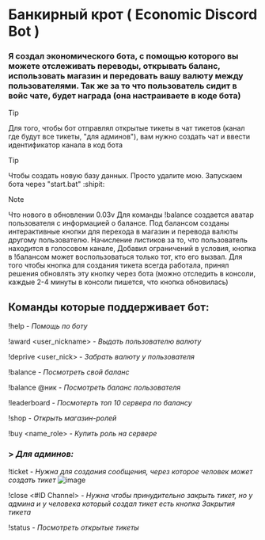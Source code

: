 # Банкирный крот ( Economic Discord Bot )

### Я создал экономического бота, с помощью которого вы можете отслеживать переводы, открывать баланс, использовать магазин и передовать вашу валюту между пользователями. Так же за то что пользователь сидит в войс чате, будет награда (она настраиваете в коде бота)

> [!TIP]
> Для того, чтобы бот отправлял открытые тикеты в чат тикетов (канал где будут все тикеты, "для админов"), вам нужно создать чат и ввести идентификатор канала в код бота

> [!TIP]
> Чтобы создать новую базу данных. Просто удалите мою. Запускаем бота через "start.bat" :shipit:

> [!NOTE]
> Что нового в обновлении 0.03v
> Для команды !balance создается аватар пользователя с информацией о балансе. Под балансом созданы интерактивные кнопки для перехода в магазин и перевода валюты другому пользователю. Начисление листиков за то, что пользователь находится в голосовом канале, Добавил ограничений в условия, кнопка в !балансом может воспользоваться только тот, кто его вызвал. Для того чтобы кнопка для создания тикета всегда работала, принял решения обновлять эту кнопку через бота (можно отследить в консоли, каждые 2-4 минуты в консоли пишется, что кнопка обновилась)

## Команды которые поддерживает бот:
!help - _Помощь по боту_

!award <user_nickname> <amount> - _Выдать пользователю валюту_

!deprive <user_nick> <amount> - _Забрать валюту у пользователя_

!balance - _Посмотреть свой баланс_

!balance @ник - _Посмотреть баланс пользователя_

!leaderboard - _Посмотерть топ 10 сервера по балансу_

!shop - _Открыть магазин-ролей_

!buy <name_role> - _Купить роль на сервере_

### > ___Для админов:___
!ticket - _Нужна для создания сообщения, через которое человек может создать тикет_
![image](https://github.com/user-attachments/assets/a5c63b10-d0c5-47bf-90df-10fabc602a61)

!close <#ID Channel> - _Нужна чтобы принудительно закрыть тикет, но у админа и у человека который создал тикет есть кнопка Закрытия тикета_

!status - _Посмотреть открытые тикеты_
